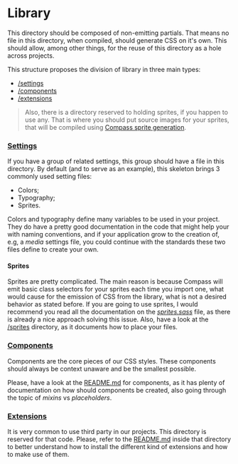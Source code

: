 
# Library

This directory should be composed of non-emitting partials. That means no file in this directory, when compiled, should generate CSS on it's own. This should allow, among other things, for the reuse of this directory as a hole across projects.

This structure proposes the division of library in three main types:

* [/settings](settings)
* [/components](components)
* [/extensions](extensions)

> Also, there is a directory reserved to holding sprites, if you happen to use any. That is where you should put source images for your sprites, that will be compiled using [Compass sprite generation](http://compass-style.org/help/tutorials/spriting/).


### [Settings](settings)

If you have a group of related settings, this group should have a file in this directory. By default (and to serve as an example), this skeleton brings 3 commonly used setting files:

- Colors;
- Typography;
- Sprites.

Colors and typography define many variables to be used in your project. They do have a pretty good documentation in the code that might help your with naming conventions, and if your application grow to the creation of, e.g, a *media* settings file, you could continue with the standards these two files define to create your own.

#### Sprites

Sprites are pretty complicated. The main reason is because Compass will emit basic class selectors for your sprites each time you import one, what would cause for the emission of CSS from the library, what is not a desired behavior as stated before. If you are going to use sprites, I would recommend you read all the documentation on the *[sprites.sass](settings/sprites.sass)* file, as there is already a nice approach solving this issue. Also, have a look at the [/sprites](sprites) directory, as it documents how to place your files.


### [Components](components)

Components are the core pieces of our CSS styles. These components should always be context unaware and be the smallest possible.

Please, have a look at the [README.md](components) for components, as it has plenty of documentation on how should components be created, also going through the topic of *mixins* vs *placeholders*.


### [Extensions](extensions)

It is very common to use third party in our projects. This directory is reserved for that code. Please, refer to the [README.md](extensions) inside that directory to better understand how to install the different kind of extensions and how to make use of them.
